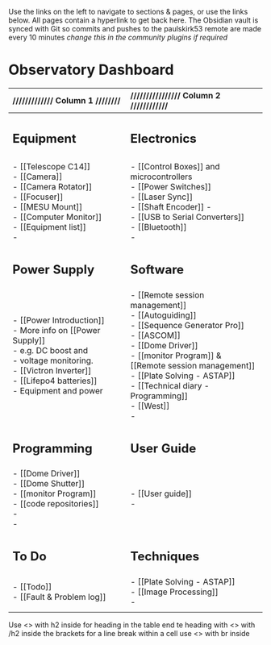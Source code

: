 Use the links on the left to navigate to sections & pages, or use the links below. All pages contain a hyperlink to get back here.
The Obsidian vault is synced with Git so commits and pushes to the paulskirk53 remote are made every 10 minutes *change this in the community plugins if required*

# Observatory Dashboard

| ///////////// Column 1 ////////                                                                                                                                                             | //////////////// Column 2 ////////////                                                                                                                                                                                                                                         |
| :------------------------------------------------------------------------------------------------------------------------------------------------------------------------------------------ | :----------------------------------------------------------------------------------------------------------------------------------------------------------------------------------------------------------------------------------------------------------------------------- |
| <h2>Equipment</h2>                                                                                                                                                                          | <h2>Electronics</h2>                                                                                                                                                                                                                                                           |
|                                                                                                                                                                                             |                                                                                                                                                                                                                                                                                |
| - [[Telescope C14]]<br>- [[Camera]]<br>- [[Camera Rotator]]<br>- [[Focuser]]<br>- [[MESU Mount]]<br>- [[Computer Monitor]]<br>- [[Equipment list]]<br>-                                     | - [[Control Boxes]] and microcontrollers<br>- [[Power Switches]]<br>- [[Laser Sync]]<br>- [[Shaft Encoder]] - <br>- [[USB to Serial Converters]]<br>- [[Bluetooth]]<br>-                                                                                                       |
| <h2>Power Supply</h2>                                                                                                                                                                       | <h2>Software</h2>                                                                                                                                                                                                                                                              |
| - [[Power Introduction]]<br>- More info on [[Power Supply]] <br>- e.g. DC boost and <br>- voltage monitoring.<br>- [[Victron Inverter]]<br>- [[Lifepo4 batteries]]<br>- Equipment and power | - [[Remote session management]]<br>- [[Autoguiding]]<br>- [[Sequence Generator Pro]]<br>- [[ASCOM]]<br>- [[Dome Driver]]<br>- [[monitor Program]] & <br>[[Remote session management]]<br>- [[Plate Solving - ASTAP]]<br>- [[Technical diary - Programming]]<br>- [[West]]<br>- |
| <h2>Programming</h2>                                                                                                                                                                        | <h2>User Guide</h2>                                                                                                                                                                                                                                                            |
| - [[Dome Driver]]<br>- [[Dome Shutter]]<br>- [[monitor Program]]<br>- [[code repositories]]<br>- <br>-                                                                                      | - [[User guide]]<br>-                                                                                                                                                                                                                                                          |
| <h2>To Do</h2>                                                                                                                                                                              | <h2>Techniques</h2>                                                                                                                                                                                                                                                            |
| - [[Todo]]<br>- [[Fault & Problem log]]                                                                                                                                                     | - [[Plate Solving - ASTAP]]<br>- [[Image Processing]]<br>-                                                                                                                                                                                                                     |
|                                                                                                                                                                                             |                                                                                                                                                                                                                                                                                |

Use <> with h2 inside for heading in the table end te heading with <> with /h2 inside the brackets
for a line break within a cell use <> with br inside

